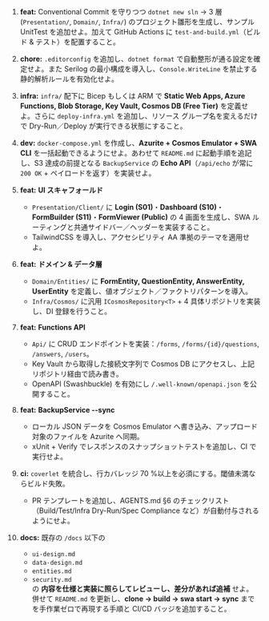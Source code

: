 1. **feat:** Conventional Commit を守りつつ `dotnet new sln` → 3 層 (`Presentation/`, `Domain/`, `Infra/`) のプロジェクト雛形を生成し、サンプル UnitTest を追加せよ。加えて GitHub Actions に `test-and-build.yml`（ビルド & テスト）を配置すること。

2. **chore:** `.editorconfig` を追加し、`dotnet format` で自動整形が通る設定を確定せよ。また Serilog の最小構成を導入し、`Console.WriteLine` を禁止する静的解析ルールを有効化せよ。

3. **infra:** `infra/` 配下に Bicep もしくは ARM で **Static Web Apps, Azure Functions, Blob Storage, Key Vault, Cosmos DB (Free Tier)** を定義せよ。さらに `deploy-infra.yml` を追加し、リソース グループ名を変えるだけで Dry-Run／Deploy が実行できる状態にすること。

4. **dev:** `docker-compose.yml` を作成し、**Azurite + Cosmos Emulator + SWA CLI** を一括起動できるようにせよ。あわせて `README.md` に起動手順を追記し、S3 達成の前提となる `BackupService` の **Echo API**（`/api/echo` が常に `200 OK` + ペイロードを返す）を実装せよ。

5. **feat:** **UI スキャフォールド**  
   - `Presentation/Client/` に **Login (S01)**・**Dashboard (S10)**・**FormBuilder (S11)**・**FormViewer (Public)** の 4 画面を生成し、SWA ルーティングと共通サイドバー／ヘッダーを実装すること。  
   - TailwindCSS を導入し、アクセシビリティ AA 準拠のテーマを適用せよ。  

6. **feat:** **ドメイン & データ層**  
   - `Domain/Entities/` に **FormEntity, QuestionEntity, AnswerEntity, UserEntity** を定義し、値オブジェクト／ファクトリパターンを導入。  
   - `Infra/Cosmos/` に汎用 `ICosmosRepository<T>` + 4 具体リポジトリを実装し、DI 登録を行うこと。  

7. **feat:** **Functions API**  
   - `Api/` に CRUD エンドポイントを実装：`/forms`, `/forms/{id}/questions`, `/answers`, `/users`。  
   - Key Vault から取得した接続文字列で Cosmos DB にアクセスし、上記リポジトリ経由で読み書き。  
   - OpenAPI (Swashbuckle) を有効にし `/.well-known/openapi.json` を公開すること。  

8. **feat:** **BackupService --sync**  
   - ローカル JSON データを Cosmos Emulator へ書き込み、アップロード対象のファイルを Azurite へ同期。  
   - xUnit + Verify でレスポンスのスナップショットテストを追加し、CI で実行せよ。  

9. **ci:** `coverlet` を統合し、行カバレッジ 70 %以上を必須にする。閾値未満ならビルド失敗。  
   - PR テンプレートを追加し、AGENTS.md §6 のチェックリスト（Build/Test/Infra Dry-Run/Spec Compliance など）が自動付与されるようにせよ。

10. **docs:** 既存の `/docs` 以下の  
      - `ui-design.md`  
      - `data-design.md`  
      - `entities.md`  
      - `security.md`  
    の **内容を仕様と実装に照らしてレビューし、差分があれば追補** せよ。  
    併せて `README.md` を更新し、**clone → build → swa start → sync** までを手作業ゼロで再現する手順と CI/CD バッジを追加すること。
